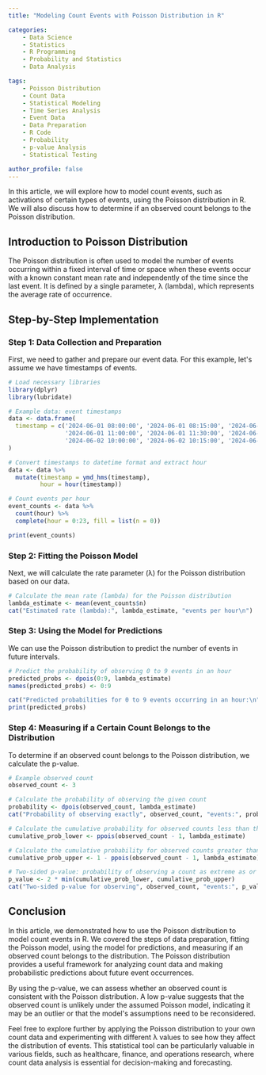 ```yaml
---
title: "Modeling Count Events with Poisson Distribution in R"

categories:
    - Data Science
    - Statistics
    - R Programming
    - Probability and Statistics
    - Data Analysis

tags: 
    - Poisson Distribution
    - Count Data
    - Statistical Modeling
    - Time Series Analysis
    - Event Data
    - Data Preparation
    - R Code
    - Probability
    - p-value Analysis
    - Statistical Testing

author_profile: false
---
```


In this article, we will explore how to model count events, such as activations of certain types of events, using the Poisson distribution in R. We will also discuss how to determine if an observed count belongs to the Poisson distribution.

## Introduction to Poisson Distribution

The Poisson distribution is often used to model the number of events occurring within a fixed interval of time or space when these events occur with a known constant mean rate and independently of the time since the last event. It is defined by a single parameter, λ (lambda), which represents the average rate of occurrence.

## Step-by-Step Implementation

### Step 1: Data Collection and Preparation

First, we need to gather and prepare our event data. For this example, let's assume we have timestamps of events.

```r
# Load necessary libraries
library(dplyr)
library(lubridate)

# Example data: event timestamps
data <- data.frame(
  timestamp = c('2024-06-01 08:00:00', '2024-06-01 08:15:00', '2024-06-01 09:30:00', 
                '2024-06-01 11:00:00', '2024-06-01 11:30:00', '2024-06-02 08:30:00', 
                '2024-06-02 10:00:00', '2024-06-02 10:15:00', '2024-06-02 10:45:00')
)

# Convert timestamps to datetime format and extract hour
data <- data %>%
  mutate(timestamp = ymd_hms(timestamp),
         hour = hour(timestamp))

# Count events per hour
event_counts <- data %>%
  count(hour) %>%
  complete(hour = 0:23, fill = list(n = 0))

print(event_counts)
```

### Step 2: Fitting the Poisson Model

Next, we will calculate the rate parameter (λ) for the Poisson distribution based on our data.

```r
# Calculate the mean rate (lambda) for the Poisson distribution
lambda_estimate <- mean(event_counts$n)
cat("Estimated rate (lambda):", lambda_estimate, "events per hour\n")
```

### Step 3: Using the Model for Predictions

We can use the Poisson distribution to predict the number of events in future intervals.

```r
# Predict the probability of observing 0 to 9 events in an hour
predicted_probs <- dpois(0:9, lambda_estimate)
names(predicted_probs) <- 0:9

cat("Predicted probabilities for 0 to 9 events occurring in an hour:\n")
print(predicted_probs)
```

### Step 4: Measuring if a Certain Count Belongs to the Distribution

To determine if an observed count belongs to the Poisson distribution, we calculate the p-value.

```r
# Example observed count
observed_count <- 3

# Calculate the probability of observing the given count
probability <- dpois(observed_count, lambda_estimate)
cat("Probability of observing exactly", observed_count, "events:", probability, "\n")

# Calculate the cumulative probability for observed counts less than the given count
cumulative_prob_lower <- ppois(observed_count - 1, lambda_estimate)

# Calculate the cumulative probability for observed counts greater than or equal to the given count
cumulative_prob_upper <- 1 - ppois(observed_count - 1, lambda_estimate)

# Two-sided p-value: probability of observing a count as extreme as or more extreme than the observed count
p_value <- 2 * min(cumulative_prob_lower, cumulative_prob_upper)
cat("Two-sided p-value for observing", observed_count, "events:", p_value, "\n")
```

## Conclusion

In this article, we demonstrated how to use the Poisson distribution to model count events in R. We covered the steps of data preparation, fitting the Poisson model, using the model for predictions, and measuring if an observed count belongs to the distribution. The Poisson distribution provides a useful framework for analyzing count data and making probabilistic predictions about future event occurrences.

By using the p-value, we can assess whether an observed count is consistent with the Poisson distribution. A low p-value suggests that the observed count is unlikely under the assumed Poisson model, indicating it may be an outlier or that the model's assumptions need to be reconsidered.

Feel free to explore further by applying the Poisson distribution to your own count data and experimenting with different λ values to see how they affect the distribution of events. This statistical tool can be particularly valuable in various fields, such as healthcare, finance, and operations research, where count data analysis is essential for decision-making and forecasting.
